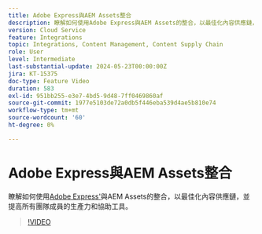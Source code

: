 ```yaml
---
title: Adobe Express與AEM Assets整合
description: 瞭解如何使用Adobe Express與AEM Assets的整合，以最佳化內容供應鏈，提高所有團隊成員的生產力和協助工具。
version: Cloud Service
feature: Integrations
topic: Integrations, Content Management, Content Supply Chain
role: User
level: Intermediate
last-substantial-update: 2024-05-23T00:00:00Z
jira: KT-15375
doc-type: Feature Video
duration: 583
exl-id: 951bb255-e3e7-4bd5-9d48-7ff0469860af
source-git-commit: 1977e5103de72a0db5f446eba539d4ae5b810e74
workflow-type: tm+mt
source-wordcount: '60'
ht-degree: 0%

---
```


# Adobe Express與AEM Assets整合

瞭解如何使用[Adobe Express&#39;](https://www.adobe.com/express/)與AEM Assets的整合，以最佳化內容供應鏈，並提高所有團隊成員的生產力和協助工具。

>[!VIDEO](https://video.tv.adobe.com/v/3425193/?learn=on)
